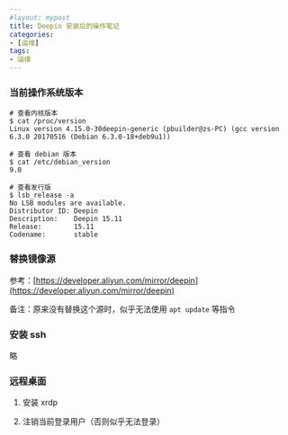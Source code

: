 ```yaml
---
#layout: mypost
title: Deepin 安装后的操作笔记
categories:
- [运维]
tags:
- 运维
---
```


### 当前操作系统版本

```shell
# 查看内核版本
$ cat /proc/version
Linux version 4.15.0-30deepin-generic (pbuilder@zs-PC) (gcc version 6.3.0 20170516 (Debian 6.3.0-18+deb9u1))

# 查看 debian 版本
$ cat /etc/debian_version
9.0

# 查看发行版
$ lsb_release -a
No LSB modules are available.
Distributor ID: Deepin
Description:    Deepin 15.11
Release:        15.11
Codename:       stable
```

### 替换镜像源

参考：[https://developer.aliyun.com/mirror/deepin](https://developer.aliyun.com/mirror/deepin)

备注：原来没有替换这个源时，似乎无法使用 `apt update` 等指令

### 安装 ssh

略

### 远程桌面

1. 安装 xrdp

2. 注销当前登录用户（否则似乎无法登录）
